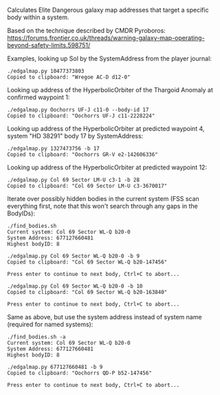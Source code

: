 Calculates Elite Dangerous galaxy map addresses that target a specific body within a system.

Based on the technique described by CMDR Pyroboros:
https://forums.frontier.co.uk/threads/warning-galaxy-map-operating-beyond-safety-limits.598751/

Examples, looking up Sol by the SystemAddress from the player journal:

    ./edgalmap.py 10477373803
    Copied to clipboard: "Wregoe AC-D d12-0"

Looking up address of the HyperbolicOrbiter of the Thargoid Anomaly at confirmed waypoint 1:

    ./edgalmap.py Oochorrs UF-J c11-0 --body-id 17
    Copied to clipboard: "Oochorrs UF-J c11-2228224"

Looking up address of the HyperbolicOrbiter at predicted waypoint 4, system "HD 38291" body 17 by SystemAddress:

    ./edgalmap.py 1327473756 -b 17
    Copied to clipboard: "Oochorrs GR-V e2-142606336"

Looking up address of the HyperbolicOrbiter at predicted waypoint 12:

    ./edgalmap.py Col 69 Sector LM-U c3-1 -b 28
    Copied to clipboard: "Col 69 Sector LM-U c3-3670017"

Iterate over possibly hidden bodies in the current system (FSS scan everything first, note that this won't search through any gaps in the BodyIDs):

    ./find_bodies.sh
    Current system: Col 69 Sector WL-Q b20-0
    System Address: 677127660481
    Highest bodyID: 8
    
    ./edgalmap.py Col 69 Sector WL-Q b20-0 -b 9
    Copied to clipboard: "Col 69 Sector WL-Q b20-147456"
    
    Press enter to continue to next body, Ctrl+C to abort...
    
    ./edgalmap.py Col 69 Sector WL-Q b20-0 -b 10
    Copied to clipboard: "Col 69 Sector WL-Q b20-163840"
    
    Press enter to continue to next body, Ctrl+C to abort...

Same as above, but use the system address instead of system name (required for named systems):

    ./find_bodies.sh -a
    Current system: Col 69 Sector WL-Q b20-0
    System Address: 677127660481
    Highest bodyID: 8
    
    ./edgalmap.py 677127660481 -b 9
    Copied to clipboard: "Oochorrs QD-P b52-147456"
    
    Press enter to continue to next body, Ctrl+C to abort...
